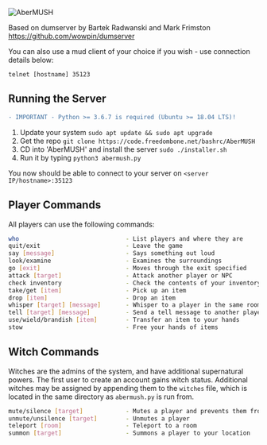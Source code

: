 ![AberMUSH](docs/logo.png)

Based on dumserver by Bartek Radwanski and Mark Frimston https://github.com/wowpin/dumserver

You can also use a mud client of your choice if you wish - use connection details below:

```
telnet [hostname] 35123
```

## Running the Server
```diff
- IMPORTANT - Python >= 3.6.7 is required (Ubuntu >= 18.04 LTS)!
```
1. Update your system `sudo apt update && sudo apt upgrade`
2. Get the repo `git clone https://code.freedombone.net/bashrc/AberMUSH`
3. CD into 'AberMUSH' and install the server `sudo ./installer.sh`
4. Run it by typing `python3 abermush.py`

You now should be able to connect to your server on `<server IP/hostname>:35123`

## Player Commands

All players can use the following commands:

``` bash
who                              - List players and where they are
quit/exit                        - Leave the game
say [message]                    - Says something out loud
look/examine                     - Examines the surroundings
go [exit]                        - Moves through the exit specified
attack [target]                  - Attack another player or NPC
check inventory                  - Check the contents of your inventory
take/get [item]                  - Pick up an item
drop [item]                      - Drop an item
whisper [target] [message]       - Whisper to a player in the same room
tell [target] [message]          - Send a tell message to another player
use/wield/brandish [item]        - Transfer an item to your hands
stow                             - Free your hands of items
```

## Witch Commands

Witches are the admins of the system, and have additional supernatural powers. The first user to create an account gains witch status. Additional witches may be assigned by appending them to the `witches` file, which is located in the same directory as `abermush.py` is run from.

``` bash
mute/silence [target]            - Mutes a player and prevents them from attacking
unmute/unsilence [target]        - Unmutes a player
teleport [room]                  - Teleport to a room
summon [target]                  - Summons a player to your location
```

